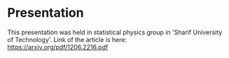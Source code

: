# Presentation
This presentation was held in statistical physics group in 'Sharif University of Technology'. 
Link of the article is here:
https://arxiv.org/pdf/1206.2216.pdf
